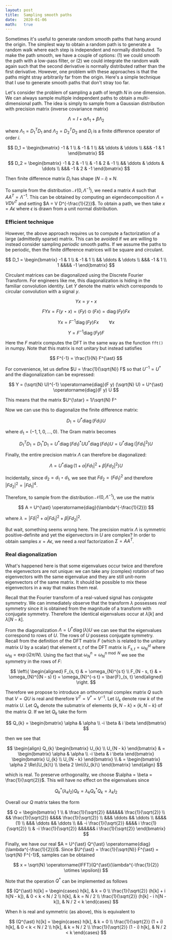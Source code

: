 ```yaml
---
layout: post
title:  Sampling smooth paths
date:   2020-01-06
math:   true
---
```


Sometimes it's useful to generate random smooth paths that hang around the origin.
The simplest way to obtain a random path is to generate a random walk where each step is independent and normally distributed.
To make the path smooth, we have a couple of options: (1) we could smooth the path with a low-pass filter, or (2) we could integrate the random walk again such that the second derivative is normally distributed rather than the first derivative.
However, one problem with these approaches is that the paths might stray arbitrarily far from the origin.
Here's a simple technique that I use to generate smooth paths that don't stray too far.

Let's consider the problem of sampling a path of length $N$ in one dimension.
We can always sample multiple independent paths to obtain a multi-dimensional path.
The idea is simply to sample from a Gaussian distribution with precision matrix (inverse covariance matrix)

$$ \Lambda = I + \alpha \Lambda_{1} + \beta \Lambda_{2} $$

where $\Lambda_1 = D_1^T D_1$ and $\Lambda_2 = D_2^T D_2$ and $D_{i}$ is a finite difference operator of order $i$.

$$ D_1 = \begin{bmatrix} -1 & 1 \\ & -1 & 1 \\ && \ddots & \ddots \\ &&& -1 & 1 \end{bmatrix} $$

$$ D_2 = \begin{bmatrix} -1 & 2 & -1 \\ & -1 & 2 & -1 \\ && \ddots & \ddots & \ddots \\ &&& -1 & 2 & -1 \end{bmatrix} $$

Then finite difference matrix $D_i$ has shape $(N - i) \times N$.

To sample from the distribution $\mathcal{N}(0, \Lambda^{-1})$, we need a matrix $A$ such that $A A^{T} = \Lambda^{-1}$.
This can be obtained by computing an eigendecomposition $\Lambda = V D V^T$ and setting $A = V D^{-\frac{1}{2}}$.
To obtain a path, we then take $x = A \epsilon$ where $\epsilon$ is drawn from a unit normal distribution.

### Efficient technique

However, the above approach requires us to compute a factorization of a large (admittedly sparse) matrix.
This can be avoided if we are willing to instead consider sampling _periodic_ smooth paths.
If we assume the paths to be periodic, then the finite difference matrices will be square and circulant.

$$ D_1 = \begin{bmatrix} -1 & 1 \\ & -1 & 1 \\ && \ddots & \ddots \\ &&& -1 & 1 \\ 1 &&&& -1 \end{bmatrix} $$

Circulant matrices can be diagonalized using the Discrete Fourier Transform.
For engineers like me, this diagonalization is hiding in the familiar convolution identity.
Let $Y$ denote the matrix which corresponds to circular convolution with a signal $y$.

$$ Y x = y \star x $$

$$ F Y x = F (y \star x) = (F y) \odot (F x) = \operatorname{diag}(F y) F x $$

$$ Y x = F^{-1} \operatorname{diag}(F y) F x \qquad \forall x $$

$$ Y = F^{-1} \operatorname{diag}(F y) F $$

Here the $F$ matrix computes the DFT in the same way as the function `fft()` in numpy.
Note that this matrix is not unitary but instead satisfies

$$ F^{-1} = \frac{1}{N} F^{\ast} $$

For convenience, let us define $U = \frac{1}{\sqrt{N}} F$ so that $U^{-1} = U^{\ast}$ and the diagonalization can be expressed:

$$ Y = (\sqrt{N} U)^{-1} \operatorname{diag}(F y) (\sqrt{N} U) = U^{\ast} \operatorname{diag}(F y) U $$

This means that the matrix $U^{\star} = 1/\sqrt{N} F^

Now we can use this to diagonalize the finite difference matrix:

$$ D_{1} = U^{\ast} \operatorname{diag}(F d_{1}) U $$

where $d_{1} = (-1, 1, 0, \dots, 0)$. The Gram matrix becomes

$$ D_{1}^{T} D_{1} = D_{1}^{\ast} D_{1} = U^{\ast} \operatorname{diag}(F d_{1})^{\ast} U U^{\ast} \operatorname{diag}(F d_{1}) U = U^{\ast} \operatorname{diag}(\lvert F d_{1} \rvert^{2}) U $$

Finally, the entire precision matrix $\Lambda$ can therefore be diagonalized:

$$ \Lambda = U^{\ast} \operatorname{diag}(1 + \alpha \lvert F d_{1} \rvert^{2} + \beta \lvert F d_{2} \rvert^{2}) U $$

Incidentally, since $d_2 = d_1 \star d_1$, we see that $F d_{2} = (F d_{1})^2$ and therefore $\lvert F d_{2} \rvert^2 = \lvert F d_{1} \rvert^4$.

Therefore, to sample from the distribution $\mathcal{N}(0, \Lambda^{-1})$, we use the matrix

$$ A = U^{\ast} \operatorname{diag}(\lambda^{-\frac{1}{2}}) $$

where $\lambda = \lvert F \delta \rvert^{2} + \alpha \lvert F d_{1} \rvert^{2} + \beta \lvert F d_{2} \rvert^{2}$.

But wait, something seems wrong here.
The precision matrix $\Lambda$ is symmetric positive-definite and yet the eigenvectors in $U$ are complex?
In order to obtain samples $x = A \epsilon$, we need a _real_ factorization $\Sigma = A A^{T}$.

### Real diagonalization

What's happened here is that some eigenvalues occur twice and therefore the eigenvectors are not unique: we can take any (complex) rotation of two eigenvectors with the same eigenvalue and they are still unit-norm eigenvectors of the same matrix.
It should be possible to mix these eigenvectors in a way that makes them real.

Recall that the Fourier transform of a real-valued signal has _conjugate_ symmetry.
We can immediately observe that the transform $\lambda$ possesses _real_ symmetry since it is obtained from the magnitude of a transform with conjugate symmetry.
Therefore the identical eigenvalues occur at $\lambda[k]$ and $\lambda[N - k]$.

From the diagonalization $\Lambda = U^{\ast} \operatorname{diag}(\lambda) U$ we can see that the eigenvalues correspond to rows of $U$.
The rows of $U$ possess conjugate symmetry.
Recall from the definition of the DFT matrix $F$ (which is related to the unitary matrix $U$ by a scalar) that element $s, t$ of the DFT matrix is $F_{s, t} = \omega_{N}^{s t}$ where $\omega_{N} = \exp(i 2 \pi / N)$.
Using the fact that $\omega_{N}^{n} = \omega_{N}^{n \bmod N}$ we see the symmetry in the rows of $F$:

$$ \left\{ \begin{aligned}
F_{s, t} & = \omega_{N}^{s t} \\
F_{N - s, t} & = \omega_{N}^{(N - s) t} = \omega_{N}^{-s t} = \bar{F}_{s, t}
\end{aligned} \right. $$

Therefore we propose to introduce an orthonormal complex matrix $Q$ such that $V = Q U$ is real and therefore $V^{T} = V^{\ast} = V^{-1}$.
Let $U_{k}$ denote row $k$ of the matrix $U$.
Let $Q_{k}$ denote the submatrix of elements $\{k, N - k\} \times \{k, N - k\}$ of the matrix $Q$.
If we let $Q_{k}$ take the form

$$ Q_{k} = \begin{bmatrix} \alpha & \alpha \\ -i \beta & i \beta \end{bmatrix} $$

then we see that

$$ \begin{align}
Q_{k} \begin{bmatrix} U_{k} \\ U_{N - k} \end{bmatrix}
& = \begin{bmatrix} \alpha & \alpha \\ -i \beta & i \beta \end{bmatrix} \begin{bmatrix} U_{k} \\ U_{N - k} \end{bmatrix} \\
& = \begin{bmatrix} \alpha 2 \Re\{U_{k}\} \\ \beta 2 \Im\{U_{k}\} \end{bmatrix}
\end{align} $$

which is real.
To preserve orthogonality, we choose $\alpha = \beta = \frac{1}{\sqrt{2}}$.
This will have no effect on the eigenvalues since

$$ Q_{k}^{\ast} (\lambda_k I_{2}) Q_{k} = \lambda_k Q_{k}^{\ast} Q_{k} = \lambda_k I_2 $$

Overall our $Q$ matrix takes the form

$$ Q = \begin{bmatrix}
1 \\
& \frac{1}{\sqrt{2}} &&&&&& \frac{1}{\sqrt{2}} \\
&& \frac{1}{\sqrt{2}} &&&& \frac{1}{\sqrt{2}} \\
&&& \ddots && \ddots \\
&&&& (1) \\
&&& \ddots && \ddots \\
&& -i \frac{1}{\sqrt{2}} &&&& i \frac{1}{\sqrt{2}} \\
& -i \frac{1}{\sqrt{2}} &&&&&& i \frac{1}{\sqrt{2}}
\end{bmatrix} $$

Finally, we have our real $A = U^{\ast} Q^{\ast} \operatorname{diag}(\lambda^{-\frac{1}{2}})$.
Since $U^{\ast} = \frac{1}{\sqrt{N}} F^{\ast} = \sqrt{N} F^{-1}$, samples can be obtained

$$ x = \sqrt{N} \operatorname{IFFT}(Q^{\ast}(\lambda^{-\frac{1}{2}} \otimes \epsilon)) $$

Note that the operation $Q^{\ast}$ can be implemented as follows

$$ (Q^{\ast} h)[k] = \begin{cases}
h[k], & k = 0 \\
\frac{1}{\sqrt{2}} (h[k] + i h[N - k]), & 0 < k < N / 2 \\
h[k], & k = N / 2 \\
\frac{1}{\sqrt{2}} (h[k] - i h[N - k]), & N / 2 < k
\end{cases} $$

When $h$ is real and symmetric (as above), this is equivalent to

$$ (Q^{\ast} h)[k] = \begin{cases}
h[k], & k = 0 \\
\frac{1}{\sqrt{2}} (1 + i) h[k], & 0 < k < N / 2 \\
h[k], & k = N / 2 \\
\frac{1}{\sqrt{2}} (1 - i) h[k], & N / 2 < k
\end{cases} $$
